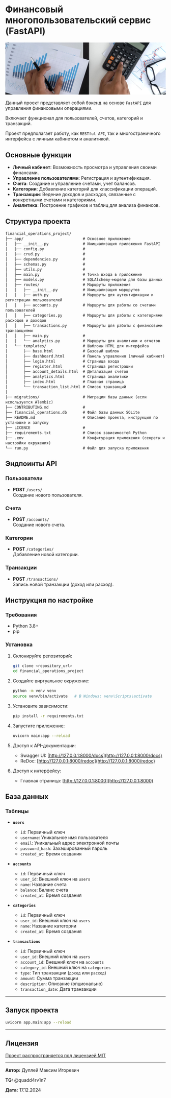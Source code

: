 # Финансовый многопользовательский сервис (FastAPI)

![finance_service](img/finance_service.png)

Данный проект представляет собой бэкенд на основе `FastAPI` для управления финансовыми операциями.

Включает функционал для пользователей, счетов, категорий и транзакций. 

Проект предполагает работу, как `RESTful API`, так и многостраничного интерфейса с личным кабинетом и аналитикой.

## Основные функции

- **Личный кабинет**: Возможность просмотра и управления своими финансами.
- **Управление пользователями**: Регистрация и аутентификация.
- **Счета**: Создание и управление счетами, учет балансов.
- **Категории**: Добавление категорий для классификации операций.
- **Транзакции**: Ведение доходов и расходов, связанные с конкретными счетами и категориями.
- **Аналитика**: Построение графиков и таблиц для анализа финансов.

## Структура проекта

```
financial_operations_project/
├── app/                          # Основное приложение
│   ├── __init__.py               # Инициализация приложения FastAPI
│   ├── config.py                 # 
│   ├── crud.py                   # 
│   ├── dependencies.py           # 
│   ├── schemas.py                # 
│   ├── utils.py                  # 
│   ├── main.py                   # Точка входа в приложение
│   ├── models.py                 # SQLAlchemy-модели для базы данных
│   ├── routes/                   # Маршруты приложения
│   │   ├── __init__.py           # Инициализация маршрутов
│   │   ├── auth.py               # Маршруты для аутентификации и регистрации пользователей
│   │   ├── accounts.py           # Маршруты для работы со счетами пользователей
│   │   ├── categories.py         # Маршруты для работы с категориями расходов и доходов
│   │   ├── transactions.py       # Маршруты для работы с финансовыми транзакциями
│   │   ├── main.py               # 
│   │   └── analytics.py          # Маршруты для аналитики и отчетов
│   └── templates/                # Шаблоны HTML для интерфейса
│       ├── base.html             # Базовый шаблон
│       ├── dashboard.html        # Панель управления (личный кабинет)
│       ├── login.html            # Страница входа
│       ├── register.html         # Страница регистрации
│       ├── account_details.html  # Детализация счетов
│       ├── analytics.html        # Страница аналитики
│       ├── index.html            # Главная страница
│       └── transaction_list.html # Список транзакций
│
├── migrations/                   # Миграции базы данных (если используется Alembic)
├── CONTRIBUTING.md               #
├── financial_operations.db       # Файл базы данных SQLite
├── README.md                     # Описание проекта, инструкция по установке и запуску
├── LICENCE                       #
├── requirements.txt              # Список зависимостей Python
├── .env                          # Конфигурация приложения (секреты и настройки окружения)
└── run.py                        # Файл для запуска приложения
```

## Эндпоинты API

### Пользователи

- **POST** `/users/`  
  Создание нового пользователя.

### Счета

- **POST** `/accounts/`  
  Создание нового счета.

### Категории

- **POST** `/categories/`  
  Добавление новой категории.

### Транзакции

- **POST** `/transactions/`  
  Запись новой транзакции (доход или расход).

## Инструкция по настройке

### Требования

- Python 3.8+
- pip

### Установка

1. Склонируйте репозиторий:
   ```bash
   git clone <repository_url>
   cd financial_operations_project
   ```

2. Создайте виртуальное окружение:
   ```bash
   python -m venv venv
   source venv/bin/activate   # В Windows: venv\Scripts\activate
   ```

3. Установите зависимости:
   ```bash
   pip install -r requirements.txt
   ```

4. Запустите приложение:
   ```bash
   uvicorn main:app --reload
   ```

5. Доступ к API-документации:
   - Swagger UI: [http://127.0.0.1:8000/docs](http://127.0.0.1:8000/docs)  
   - ReDoc: [http://127.0.0.1:8000/redoc](http://127.0.0.1:8000/redoc)

6. Доступ к интерфейсу:
   - Главная страница: [http://127.0.0.1:8000](http://127.0.0.1:8000)

## База данных

### Таблицы

- **`users`**  
  - `id`: Первичный ключ  
  - `username`: Уникальное имя пользователя  
  - `email`: Уникальный адрес электронной почты  
  - `password_hash`: Захэшированный пароль  
  - `created_at`: Время создания

- **`accounts`**  
  - `id`: Первичный ключ  
  - `user_id`: Внешний ключ на `users`  
  - `name`: Название счета  
  - `balance`: Баланс счета  
  - `created_at`: Время создания

- **`categories`**  
  - `id`: Первичный ключ  
  - `user_id`: Внешний ключ на `users`  
  - `name`: Название категории  
  - `created_at`: Время создания

- **`transactions`**  
  - `id`: Первичный ключ  
  - `user_id`: Внешний ключ на `users`  
  - `account_id`: Внешний ключ на `accounts`  
  - `category_id`: Внешний ключ на `categories`  
  - `type`: Тип транзакции (`доход` или `расход`)  
  - `amount`: Сумма транзакции  
  - `description`: Описание (опционально)  
  - `transaction_date`: Дата транзакции

---

## Запуск проекта

```bash
uvicorn app.main:app --reload
```

---

## Лицензия

[Проект распространяется под лицензией MIT](https://github.com/QuadDarv1ne/financial_operations_project/blob/master/LICENCE)

---

**Автор:** Дуплей Максим Игоревич

**TG:** @quadd4rv1n7

**Дата:** 17.12.2024
